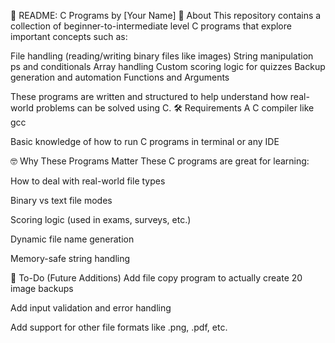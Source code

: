 📘 README: C Programs by [Your Name]
👋 About
This repository contains a collection of beginner-to-intermediate level C programs that explore important concepts such as:

File handling (reading/writing binary files like images)
String manipulation
ps and conditionals
Array handling
Custom scoring logic for quizzes
Backup generation and automation
Functions and Arguments


These programs are written and structured to help understand how real-world problems can be solved using C.
🛠️ Requirements
A C compiler like gcc

Basic knowledge of how to run C programs in terminal or any IDE


🤓 Why These Programs Matter
These C programs are great for learning:

How to deal with real-world file types

Binary vs text file modes

Scoring logic (used in exams, surveys, etc.)

Dynamic file name generation

Memory-safe string handling

📌 To-Do (Future Additions)
Add file copy program to actually create 20 image backups

Add input validation and error handling

Add support for other file formats like .png, .pdf, etc.

